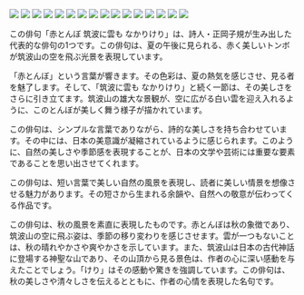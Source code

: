 ![](https://cdn.discordapp.com/attachments/970867194810490933/1073542985800761424/vlcsnap-2023-02-09-20h55m45s365.png)
![](https://cdn.discordapp.com/attachments/970867194810490933/1073542986127921152/vlcsnap-2023-02-09-20h53m55s583.png)
![](https://cdn.discordapp.com/attachments/970867194810490933/1074611450431160380/image.png)
![](https://cdn.discordapp.com/attachments/970867194810490933/1074611981702664233/image.png)
![](https://cdn.discordapp.com/attachments/970867194810490933/1083019497981608036/image.png)
![](https://cdn.discordapp.com/attachments/970867194810490933/1083019498426216498/8b46f4cf2f48bde31a2f9d621bc4cfda.jpg)
![](https://cdn.discordapp.com/attachments/970867194810490933/1083019498870800445/8fa10c5cae8aa4ec2fbab6ed373ac338.jpg)
![](https://cdn.discordapp.com/attachments/970867194810490933/1083019498635935754/8e16215ed36a0b4df4d4cbac28e35ede.jpg)
![](https://cdn.discordapp.com/attachments/970867194810490933/1083019499084722247/vdsvas.png)
![](https://media.discordapp.net/attachments/970867194810490933/1088741304281870466/FPLFcdlaIAICZR4.jpg?width=584&height=701)
![](https://media.discordapp.net/attachments/970867194810490933/1088741304529342464/FSABhoyaMAAyST6.jpg?width=526&height=701)
![](https://media.discordapp.net/attachments/970867194810490933/1094522617962168380/Quicksand_7-29_screenshot.png?width=1246&height=701)
![](https://media.discordapp.net/attachments/970867194810490933/1094522617064587314/River_mud_5-31_screenshot.png?width=1246&height=701)
![](https://media.discordapp.net/attachments/970867194810490933/1100700639736107008/OL_0-44_screenshot.png?width=1246&height=701)
![](https://media.discordapp.net/attachments/970867194810490933/1100701357691908137/Maid_and_her_mud_leg_0-3_screenshot.png?width=1246&height=701)
![](https://cdn.discordapp.com/attachments/970867194810490933/1100701815122702417/sports_wear_Nico_in_quicksand_2-33_screenshot.png)




この俳句「赤とんぼ 筑波に雲も なかりけり」は、詩人・正岡子規が生み出した代表的な俳句の1つです。この俳句は、夏の午後に見られる、赤く美しいトンボが筑波山の空を飛ぶ光景を表現しています。

「赤とんぼ」という言葉が響きます。その色彩は、夏の熱気を感じさせ、見る者を魅了します。そして、「筑波に雲も なかりけり」と続く一節は、その美しさをさらに引き立てます。筑波山の雄大な景観が、空に広がる白い雲を迎え入れるように、このとんぼが美しく舞う様子が描かれています。

この俳句は、シンプルな言葉でありながら、詩的な美しさを持ち合わせています。その中には、日本の美意識が凝縮されているように感じられます。このように、自然の美しさや季節感を表現することが、日本の文学や芸術には重要な要素であることを思い出させてくれます。

この俳句は、短い言葉で美しい自然の風景を表現し、読者に美しい情景を想像させる魅力があります。その短さから生まれる余韻や、自然への敬意が伝わってくる作品です。

この俳句は、秋の風景を素直に表現したものです。赤とんぼは秋の象徴であり、筑波山の空に飛ぶ姿は、季節の移り変わりを感じさせます。雲が一つもないことは、秋の晴れやかさや爽やかさを示しています。また、筑波山は日本の古代神話に登場する神聖な山であり、その山頂から見る景色は、作者の心に深い感動を与えたことでしょう。「けり」はその感動や驚きを強調しています。この俳句は、秋の美しさや清々しさを伝えるとともに、作者の心情を表現した名句です。
